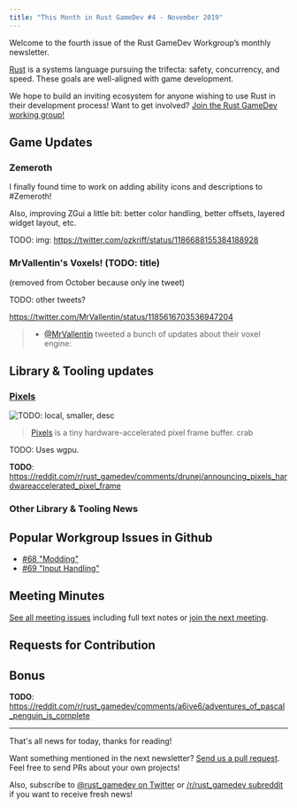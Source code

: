 ```yaml
---
title: "This Month in Rust GameDev #4 - November 2019"
---
```


<!-- Check the post with markdownlint-->

Welcome to the fourth issue of the Rust GameDev Workgroup’s
monthly newsletter.

[Rust] is a systems language pursuing the trifecta:
safety, concurrency, and speed.
These goals are well-aligned with game development.

We hope to build an inviting ecosystem for anyone wishing
to use Rust in their development process!
Want to get involved? [Join the Rust GameDev working group!][join]

[Rust]: https://rust-lang.org
[join]: https://github.com/rust-gamedev/wg#join-the-fun

<!--
Ideal section structure is:

```
### [Title]

![image/GIF description](image link)

A paragraph or two with a summary and [useful links].

_Discussions:
[/r/rust](https://reddit.com/r/rust/todo),
[twitter](https://twitter.com/todo/status/123456)_

[Title]: https://first.link
[useful links]: https://other.link
```

Discussion links are added only if they contain
some actual interesting discussions.

If needed, a section can be split into subsections with a "------" delimiter.
-->

## Game Updates

### Zemeroth

I finally found time to work on adding ability icons and descriptions to #Zemeroth!

Also, improving ZGui a little bit: better color handling, better offsets, layered widget layout, etc.

TODO: img: <https://twitter.com/ozkriff/status/1186688155384188928>

### MrVallentin's Voxels! (TODO: title)

(removed from October because only ine tweet)

TODO: other tweets?

<https://twitter.com/MrVallentin/status/1185616703536947204>

> - [@MrVallentin] tweeted a bunch of updates about their voxel engine:

[@MrVallentin]: https://twitter.com/MrVallentin

## Library & Tooling updates

### [Pixels][pixels]

![TODO: local, smaller, desc](https://raw.githubusercontent.com/parasyte/pixels/master/img/pixels.png)

> [Pixels][pixels] is a tiny hardware-accelerated pixel frame buffer. crab

TODO: Uses wgpu.

[pixels]: https://github.com/parasyte/pixels

**TODO**: <https://reddit.com/r/rust_gamedev/comments/drunej/announcing_pixels_hardwareaccelerated_pixel_frame>

### Other Library & Tooling News

<!-- See the comment in the `Other Game News` section. -->

## Popular Workgroup Issues in Github

<!-- Up to 10 links to interesting issues -->

- [#68 "Modding"](https://github.com/rust-gamedev/wg/issues/68)
- [#69 "Input Handling"](https://github.com/rust-gamedev/wg/issues/69)

## Meeting Minutes

<!-- Up to 10 most important notes + a link to the full details -->

[See all meeting issues][label_meeting] including full text notes
or [join the next meeting][join].

[label_meeting]: https://github.com/rust-gamedev/wg/issues?q=label%3Ameeting

## Requests for Contribution

<!-- Links to "good first issue"-labels or direct links to specific tasks -->

## Bonus

<!-- Bonus section to make the newsletter more interesting
and highlight events from the past. -->

**TODO**: <https://reddit.com/r/rust_gamedev/comments/a6ive6/adventures_of_pascal_penguin_is_complete>

------

That's all news for today, thanks for reading!

Want something mentioned in the next newsletter?
[Send us a pull request][pr].
Feel free to send PRs about your own projects!

Also, subscribe to [@rust_gamedev on Twitter][@rust_gamedev]
or [/r/rust_gamedev subreddit][/r/rust_gamedev] if you want to receive fresh news!

<!--
TODO: Add real links and un-comment once this post is published
**Discussions of this post**:
[/r/rust](TODO),
[twitter](TODO).
-->

[/r/rust_gamedev]: https://reddit.com/r/rust_gamedev
[@rust_gamedev]: https://twitter.com/rust_gamedev
[pr]: https://github.com/rust-gamedev/rust-gamedev.github.io
